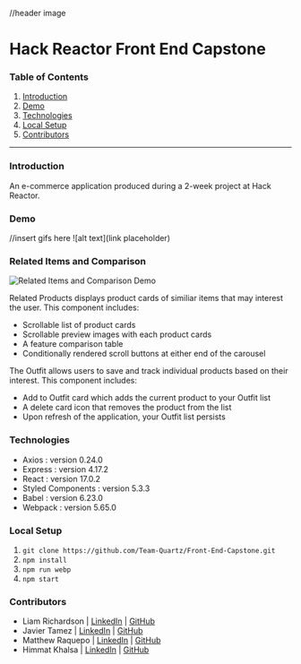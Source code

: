 //header image

# Hack Reactor Front End Capstone

### Table of Contents
1. [Introduction](#introduction)
2. [Demo](#demo)
3. [Technologies](#technologies)
4. [Local Setup](#local-setup)
5. [Contributors](#contributors)

---

### Introduction
An e-commerce application produced during a 2-week project at Hack Reactor.

### Demo
//insert gifs here
![alt text](link placeholder)

### Related Items and Comparison
![Related Items and Comparison Demo](https://user-images.githubusercontent.com/86852189/153055724-b0da574c-5c7e-4ed0-9201-8a171dab38cf.gif)

Related Products displays product cards of similiar items that may interest the user. This component includes:
* Scrollable list of product cards
* Scrollable preview images with each product cards
* A feature comparison table
* Conditionally rendered scroll buttons at either end of the carousel 

The Outfit allows users to save and track individual products based on their interest. This component includes:
* Add to Outfit card which adds the current product to your Outfit list
* A delete card icon that removes the product from the list
* Upon refresh of the application, your Outfit list persists

### Technologies

- Axios : version 0.24.0
- Express : version 4.17.2
- React : version 17.0.2
- Styled Components : version 5.3.3
- Babel : version 6.23.0
- Webpack : version 5.65.0

### Local Setup

1. `git clone https://github.com/Team-Quartz/Front-End-Capstone.git`
2. `npm install`
3. `npm run webp`
4. `npm start`

### Contributors

- Liam Richardson | [LinkedIn](https://www.linkedin.com/in/richardson-liam/) | [GitHub](https://github.com/CptOblivion)
- Javier Tamez  | [LinkedIn](https://www.linkedin.com/in/javier-tamez/) | [GitHub](https://github.com/ProwlingLynx)
- Matthew Raquepo | [LinkedIn](https://www.linkedin.com/in/matthew-raquepo/) | [GitHub](https://github.com/maraquepo)
- Himmat Khalsa | [LinkedIn](https://www.linkedin.com/in/himmatkhalsa/) | [GitHub](https://github.com/thehimmat)
